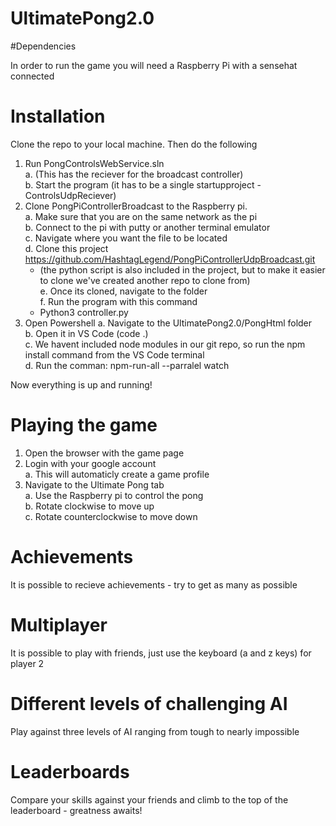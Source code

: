 # UltimatePong2.0

#Dependencies

In order to run the game you will need a Raspberry Pi with a sensehat connected

# Installation

Clone the repo to your local machine. Then do the following
  1. Run PongControlsWebService.sln <br>
    a. (This has the reciever for the broadcast controller)<br>
    b. Start the program (it has to be a single startupproject - ControlsUdpReciever)
  2. Clone PongPiControllerBroadcast to the Raspberry pi.<br>
    a. Make sure that you are on the same network as the pi<br>
    b. Connect to the pi with putty or another terminal emulator<br>
    c. Navigate where you want the file to be located<br>
    d. Clone this project https://github.com/HashtagLegend/PongPiControllerUdpBroadcast.git<br>
      - (the python script is also included in the project, but to make it easier to clone we've created another repo to clone from)<br>
    e. Once its cloned, navigate to the folder<br>
    f. Run the program with this command <br>
      - Python3 controller.py
  3. Open Powershell
    a. Navigate to the UltimatePong2.0/PongHtml folder<br>
    b. Open it in VS Code (code .)<br>
    c. We havent included node modules in our git repo, so run the npm install command from the VS Code terminal<br>
    d. Run the comman: npm-run-all --parralel watch<br>
  
  Now everything is up and running!
  
  # Playing the game
  
  1. Open the browser with the game page
  2. Login with your google account<br>
    a. This will automaticly create a game profile
  3. Navigate to the Ultimate Pong tab<br>
    a. Use the Raspberry pi to control the pong<br>
    b. Rotate clockwise to move up<br>
    c. Rotate counterclockwise to move down
    
  # Achievements
  
  It is possible to recieve achievements - try to get as many as possible
  
  # Multiplayer
  
  It is possible to play with friends, just use the keyboard (a and z keys) for player 2
  
  # Different levels of challenging AI
  
  Play against three levels of AI ranging from tough to nearly impossible
  
  # Leaderboards
  
  Compare your skills against your friends and climb to the top of the leaderboard - greatness awaits!
  

